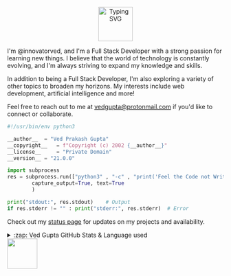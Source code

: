 <p align="center">
<a href="https://github.com/innovatorved/">
    <img height="80" src="https://readme-typing-svg.demolab.com?font=Delius&size=17&duration=2000&pause=100&multiline=true&width=600&height=80&color=247d89&lines=Hello there! 👋;I'm @innovatorved;Full Stack Developer | MERN Stack Developer | React Developer | Python Developer;" alt="Typing SVG" />
</a>
</p>
I'm @innovatorved, and I'm a Full Stack Developer with a strong passion for learning new things. I believe that the world of technology is constantly evolving, and I'm always striving to expand my knowledge and skills.

In addition to being a Full Stack Developer, I'm also exploring a variety of other topics to broaden my horizons. My interests include web development, artificial intelligence and more!

Feel free to reach out to me at vedgupta@protonmail.com if you'd like to connect or collaborate.

```python
#!/usr/bin/env python3

__author__	= "Ved Prakash Gupta"
__copyright__   = f"Copyright (c) 2002 {__author__}"
__license__ 	= "Private Domain"
__version__	= "21.0.0"

import subprocess
res = subprocess.run(["python3" , "-c" , "print('Feel the Code not Write it')"],
		capture_output=True, text=True
		)

print("stdout:", res.stdout)	# Output
if res.stderr != "" : print("stderr:", res.stderr)	# Error

```

Check out my [status page](https://status.vedgupta.in/) for updates on my projects and availability.

<details>
  <summary>:zap: Ved Gupta GitHub Stats & Language used</summary>
  <br>
  <img align="left" alt="innovatorved GitHub Stats" src="https://github-readme-stats.vercel.app/api?username=innovatorved&show_icons=true&theme=cobalt&hide_border=true" /><br>
</details>

<img height="70px" src="https://skillicons.dev/icons?i=react,nextjs,nodejs,javascript,typescript,python,bash,flask,git,github,graphql,aws,gcp,cloudflare,docker,firebase,githubactions,go,mongodb,mysql,planetscale,prisma,tailwind,vscode" />

